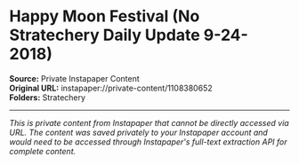 # Happy Moon Festival (No Stratechery Daily Update 9-24-2018)

**Source:** Private Instapaper Content  
**Original URL:** instapaper://private-content/1108380652  
**Folders:** Stratechery  

---

*This is private content from Instapaper that cannot be directly accessed via URL. The content was saved privately to your Instapaper account and would need to be accessed through Instapaper's full-text extraction API for complete content.*
